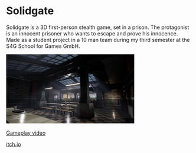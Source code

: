 # Solidgate
Solidgate is a 3D first-person stealth game, set in a prison. The protagonist is an innocent prisoner who wants to escape and prove his innocence. Made as a student project in a 10 man team during my third semester at the S4G School for Games GmbH. 

![thumbnail](/Images/thumbnail.png)

[Gameplay video](https://www.facebook.com/108075654010291/videos/185405822881402/)

[itch.io](https://s4g.itch.io/solidgate)
